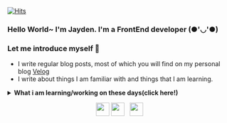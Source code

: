 <span align='center'>[![Hits](https://hits.seeyoufarm.com/api/count/incr/badge.svg?url=https%3A%2F%2Fgithub.com%2FDevJayden%2Fhit-counter)](https://hits.seeyoufarm.com)</span>

### Hello World~ I'm Jayden. I'm a FrontEnd developer (●'◡'●)
  
### Let me introduce myself 🤟 
* I write regular blog posts, most of which you will find on my personal blog [Velog](https://velog.io/@jayden)<br>
* I write about things I am familiar with and things that I am learning. 

<details>
 <summary><strong>What i am learning/working on these days(click here!)</strong></summary>
   * JavaScript <br/>
   * TypeScript <br/>
   * React <br/>
   * Node.js & Express <br/>
</details>

<p align='center'>
<a href="https://velog.io/@jayden"><img height="30" src="https://user-images.githubusercontent.com/51406753/89021271-356c5c00-d35b-11ea-9262-4fe352600429.png"></a>
<a href="https://www.instagram.com/jayden_developer/?hl=ko"><img height="30" src="https://github.com/singhkshitij/singhkshitij/blob/master/instagram.png?raw=true"></a>&nbsp;&nbsp;
<a href="mailto:jayden@gmail.com"><img height="30" src="https://github.com/singhkshitij/singhkshitij/blob/master/mail.png?raw=true"></a>
</p>
